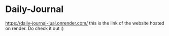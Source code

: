 # Daily-Journal
https://daily-journal-lual.onrender.com/ 
this is the link of the website hosted on render. Do check it out :)
